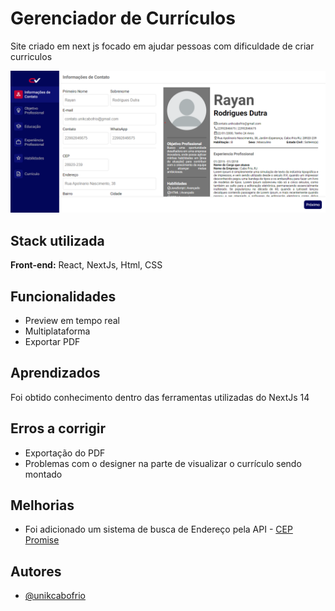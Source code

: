 
# Gerenciador de Currículos

Site criado em next js focado em ajudar pessoas com dificuldade de criar curriculos

![Imagem](https://github.com/unikcabofrio/nextjs-geradorcurriculo/blob/main/public/site.png?raw=true)

## Stack utilizada

**Front-end:** React, NextJs, Html, CSS


<!-- ## Variáveis de Ambiente

Para rodar esse projeto, você vai precisar adicionar as seguintes variáveis de ambiente no seu .env

`API_KEY`

`ANOTHER_API_KEY` -->

## Funcionalidades

- Preview em tempo real
- Multiplataforma
- Exportar PDF


## Aprendizados

Foi obtido conhecimento dentro das ferramentas utilizadas do NextJs 14

## Erros a corrigir

- Exportação do PDF
- Problemas com o designer na parte de visualizar o currículo sendo montado

## Melhorias

- Foi adicionado um sistema de busca de Endereço pela API - [CEP Promise](https://github.com/BrasilAPI/cep-promise)

## Autores

- [@unikcabofrio](https://github.com/unikcabofrio)


